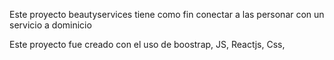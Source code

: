 Este proyecto beautyservices tiene como fin conectar a las personar con un servicio a dominicio

Este proyecto fue creado con el uso de boostrap, JS, Reactjs, Css, 